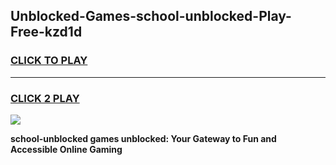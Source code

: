 
## Unblocked-Games-school-unblocked-Play-Free-kzd1d
<h3>
<a href="https://premium76.site?title=school-unblocked&ref=10A">CLICK TO PLAY</a></h3>
<hr>

<h3>
<a href="https://premium76.site?title=school-unblocked&ref=10A">CLICK 2 PLAY</a>
  
</h3>

<a href="https://premium76.site?title=school-unblocked&ref=10A"><img src="https://clearcache.store/games.png"></a>


**school-unblocked games unblocked: Your Gateway to Fun and Accessible Online Gaming**
